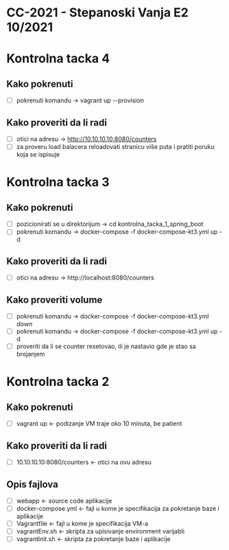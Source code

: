 # CC-2021 - Stepanoski Vanja E2 10/2021

# Kontrolna tacka 4

## Kako pokrenuti

- [ ] pokrenuti komandu -> vagrant up --provision

## Kako proveriti da li radi

- [ ] otici na adresu -> http://10.10.10.10:8080/counters
- [ ] za proveru load balacera reloadovati stranicu više puta i pratiti poruku koja se ispisuje

# Kontrolna tacka 3

## Kako pokrenuti

- [ ] pozicionirati se u direktorijum   ->      cd kontrolna_tacka_1_spring_boot
- [ ] pokrenuti komandu                 ->      docker-compose -f docker-compose-kt3.yml up -d

## Kako proveriti da li radi

- [ ] otici na adresu                   ->      http://localhost:8080/counters

## Kako proveriti volume

- [ ] pokrenuti komandu                 ->      docker-compose -f docker-compose-kt3.yml down
- [ ] pokrenuti komandu                 ->      docker-compose -f docker-compose-kt3.yml up -d
- [ ] proveriti da li se counter resetovao, ili je nastavio gde je stao sa brojanjem

# Kontrolna tacka 2

## Kako pokrenuti
- [ ] vagrant up <- podizanje VM traje oko 10 minuta, be patient

## Kako proveriti da li radi
- [ ] 10.10.10.10:8080/counters <- otici na ovu adresu

## Opis fajlova
- [ ] webapp <- source code aplikacije
- [ ] docker-compose.yml <- fajl u kome je specifikacija za pokretanje baze i aplikacije
- [ ] Vagrantfile <- fajl u kome je specifikacija VM-a
- [ ] vagrantEnv.sh <- skripta za upisivanje environment varijabli
- [ ] vagrantInit.sh <- skripta za pokretanje baze i aplikacije
